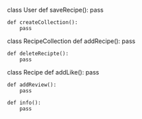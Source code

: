 class User
    def saveRecipe():
        pass

    def createCollection():
        pass

class RecipeCollection
    def addRecipe():
        pass
    
    def deleteRecipte():
        pass

class Recipe
    def addLike():
        pass

    def addReview():
        pass

    def info():
        pass